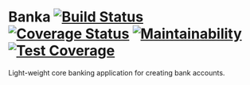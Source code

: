 # Banka [![Build Status](https://travis-ci.com/NawasNaziru/Banka.svg?branch=master)](https://travis-ci.com/NawasNaziru/Banka) [![Coverage Status](https://coveralls.io/repos/github/NawasNaziru/Banka/badge.svg?branch=master)](https://coveralls.io/github/NawasNaziru/Banka?branch=master)  [![Maintainability](https://api.codeclimate.com/v1/badges/a99a88d28ad37a79dbf6/maintainability)](https://codeclimate.com/github/codeclimate/codeclimate/maintainability) [![Test Coverage](https://api.codeclimate.com/v1/badges/a99a88d28ad37a79dbf6/test_coverage)](https://codeclimate.com/github/codeclimate/codeclimate/test_coverage)
Light-weight core banking application for creating bank accounts.
